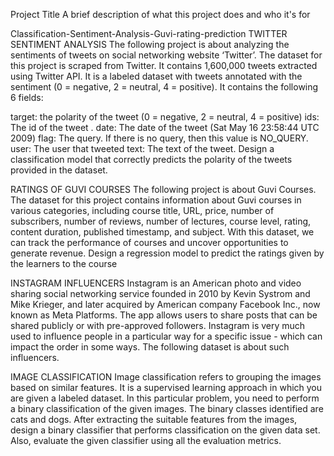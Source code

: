 Project Title
A brief description of what this project does and who it's for

Classification-Sentiment-Analysis-Guvi-rating-prediction
TWITTER SENTIMENT ANALYSIS
The following project is about analyzing the sentiments of tweets on social networking website ‘Twitter’. The dataset for this project is scraped from Twitter. It contains 1,600,000 tweets extracted using Twitter API. It is a labeled dataset with tweets annotated with the sentiment (0 = negative, 2 = neutral, 4 = positive). It contains the following 6 fields:

target: the polarity of the tweet (0 = negative, 2 = neutral, 4 = positive)
ids: The id of the tweet .
date: The date of the tweet (Sat May 16 23:58:44 UTC 2009)
flag: The query. If there is no query, then this value is NO_QUERY.
user: The user that tweeted
text: The text of the tweet.
Design a classification model that correctly predicts the polarity of the tweets provided in the dataset.

RATINGS OF GUVI COURSES
The following project is about Guvi Courses. The dataset for this project contains information about Guvi courses in various categories, including course title, URL, price, number of subscribers, number of reviews, number of lectures, course level, rating, content duration, published timestamp, and subject. With this dataset, we can track the performance of courses and uncover opportunities to generate revenue. Design a regression model to predict the ratings given by the learners to the course

INSTAGRAM INFLUENCERS
Instagram is an American photo and video sharing social networking service founded in 2010 by Kevin Systrom and Mike Krieger, and later acquired by American company Facebook Inc., now known as Meta Platforms. The app allows users to share posts that can be shared publicly or with pre-approved followers. Instagram is very much used to influence people in a particular way for a specific issue - which can impact the order in some ways. The following dataset is about such influencers.

IMAGE CLASSIFICATION
Image classification refers to grouping the images based on similar features. It is a supervised learning approach in which you are given a labeled dataset. In this particular problem, you need to perform a binary classification of the given images. The binary classes identified are cats and dogs. After extracting the suitable features from the images, design a binary classifier that performs classification on the given data set. Also, evaluate the given classifier using all the evaluation metrics.
